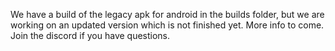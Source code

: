 We have a build of the legacy apk for android in the builds folder, but we are working on an updated version which is not finished yet. More info to come. Join the discord if you have questions.
